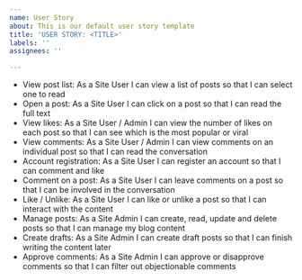 ```yaml
---
name: User Story
about: This is our default user story template
title: 'USER STORY: <TITLE>'
labels: ''
assignees: ''

---
```


* View post list: As a Site User I can view a list of posts so that I can select one to read
* Open a post: As a Site User I can click on a post so that I can read the full text
* View likes: As a Site User / Admin I can view the number of likes on each post so that I can see which is the most popular or viral
* View comments: As a Site User / Admin I can view comments on an individual post so that I can read the conversation
* Account registration: As a Site User I can register an account so that I can comment and like
* Comment on a post: As a Site User I can leave comments on a post so that I can be involved in the conversation
* Like / Unlike: As a Site User I can like or unlike a post so that I can interact with the content
* Manage posts: As a Site Admin I can create, read, update and delete posts so that I can manage my blog content
* Create drafts: As a Site Admin I can create draft posts so that I can finish writing the content later
* Approve comments: As a Site Admin I can approve or disapprove comments so that I can filter out objectionable comments
